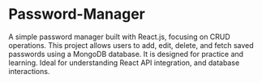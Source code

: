 # Password-Manager
A simple password manager built with React.js, focusing on CRUD operations. This project allows users to add, edit, delete, and fetch saved passwords using a MongoDB database. It is designed for practice and learning. Ideal for understanding React API integration, and database interactions.
